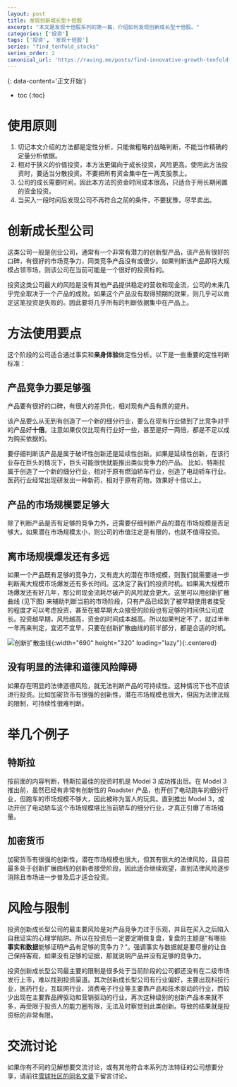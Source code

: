 ```yaml
---
layout: post
title: 发现创新成长型十倍股
excerpt: "本文是发现十倍股系列的第一篇，介绍如何发现创新成长型十倍股。"
categories: ['投资']
tags: ['投资', '发现十倍股']
series: "find_tenfold_stocks"
series_order: 2
canonical_url: 'https://raving.me/posts/find-innovative-growth-tenfold-stocks/'
---
```


{: data-content='正文开始'}

* toc 
{:toc}

# 使用原则
1. 切记本文介绍的方法都是定性分析，只能做粗略的战略判断，不能当作精确的定量分析依据。
1. 相对于狭义的价值投资，本方法更偏向于成长投资，风险更高。使用此方法投资时，要适当分散投资。不要把所有资金集中在一两支股票上。
1. 公司的成长需要时间，因此本方法的资金时间成本很高，只适合于用长期闲置的资金投资。
1. 当买入一段时间后发现公司不再符合之前的条件，不要犹豫，尽早卖出。

# 创新成长型公司
这类公司一般是创业公司，通常有一个非常有潜力的创新型产品，该产品有很好的口碑，有很好的市场竞争力，同类竞争产品没有或很少。如果判断该产品即将大规模占领市场，则该公司在当前可能是一个很好的投资标的。

投资这类公司最大的风险是没有其他产品提供稳定的营收和现金流，公司的未来几乎完全取决于一个产品的成败。如果这个产品没有取得预期的效果，则几乎可以肯定这笔投资是失败的。因此要将几乎所有的判断依据集中在产品上。

# 方法使用要点
这个阶段的公司适合通过事实和**亲身体验**做定性分析。以下是一些重要的定性判断标准：

## 产品竞争力要足够强
产品要有很好的口碑，有很大的差异化，相对现有产品有质的提升。

该产品要么从无到有创造了一个新的细分行业，要么在现有行业做到了比竞争对手的产品好**十倍**。注意如果仅仅比现有行业好一些，甚至是好一两倍，都是不足以成为购买依据的。

要仔细判断该产品是属于破坏性创新还是延续性创新。如果是延续性创新，在该行业存在巨头的情况下，巨头可能很快就能推出类似竞争力的产品。
比如，特斯拉属于创造了一个新的细分行业，相对于原有燃油轿车行业，创造了电动轿车行业。医药行业经常出现研发出一种新药，相对于原有药物，效果好十倍以上。

## 产品的市场规模要足够大
除了判断产品是否有足够的竞争力外，还需要仔细判断产品的潜在市场规模是否足够大。如果潜在市场规模太小，则公司的市值注定是有限的，也就不值得投资。

## 离市场规模爆发还有多远
如果一个产品既有足够的竞争力，又有庞大的潜在市场规模，则我们就需要进一步判断离大规模市场爆发还有多长时间。这决定了我们的投资时机。如果离大规模市场爆发还有好几年，那公司现金流耗尽破产的风险就会更大。这里可以用创新扩散曲线 (见下图) 来辅助判断当前的市场阶段，只有产品已经到了被早期使用者接受的程度才可以考虑投资，甚至在被早期大众接受的阶段也有足够的时间供公司成长。投资越早期，风险越高，资金的时间成本越高。所以如果判定不了，就过半年一年再来判定，宜迟不宜早，只要在创新扩散曲线的前半部分，都是合适的时机。

![创新扩散曲线]({{site.url}}/assets/img/dist/innovation_diffusion_curve.webp){:width="690" height="320" loading="lazy"}{:.centered}

## 没有明显的法律和道德风险障碍
如果存在明显的法律道德风险，就无法判断产品的可持续性。这种情况下也不应该进行投资。比如加密货币有很强的创新性，潜在市场规模也很大，但因为法律法规的限制，可持续性很难判断。

# 举几个例子
## 特斯拉
按前面的内容判断，特斯拉最佳的投资时机是 Model 3 成功推出后。在 Model 3 推出前，虽然已经有非常有创新性的 Roadster 产品，也开创了电动跑车的细分行业，但跑车的市场规模不够大，因此被称为富人的玩具。直到推出 Model 3，成功开创了电动轿车这个市场规模堪比当前轿车的细分行业，才真正引爆了市场销量。
## 加密货币
加密货币有很强的创新性，潜在市场规模也很大，但其有很大的法律风险，且目前最多处于创新扩展曲线的创新者接受阶段，因此适合继续观望，直到法律风险逐步消除且市场进一步普及后才适合投资。

# 风险与限制
投资创新成长型公司的最主要风险是对产品竞争力过于乐观，并且在买入之后陷入自我证实的心理学陷阱。所以在投资后一定要定期做复盘，复盘的主题是“有哪些**事实和数据**能够证明产品有足够的竞争力？”。强调事实与数据就是要尽量的让自己保持客观，如果没有足够的证据，那就说明产品并没有足够的竞争力。

投资创新成长型公司最主要的限制是很多处于当前阶段的公司都还没有在二级市场发行上市，难以找到投资渠道。其次创新成长型公司有行业偏好，主要出现科技行业，医药行业，互联网行业、消费电子行业等主要靠产品和技术驱动的行业，而较少出现在主要靠品牌驱动和营销驱动的行业。再次这种级别的创新产品本来就不多，再受限于投资人的能力圈有限，无法及时察觉到此类创新。导致的结果就是投资标的非常有限。

# 交流讨论
如果你有不同的见解想要交流讨论，或有其他符合本系列方法特征的公司想要分享，请前往[雪球社区的同名文章][1]下留言讨论。

[1]:https://xueqiu.com/2421531883/224063765 "发现创新成长型十倍股雪球同名文章"